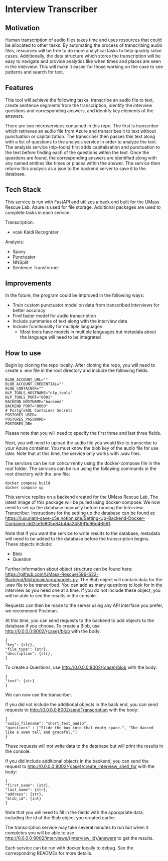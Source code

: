 # Interview Transcriber

## Motivation

Human transcription of audio files takes time and uses resources that could be allocated to other tasks.
By automating the process of transcribing audio files, resources will be free to do more analytical tasks to 
help quickly solve cases.  Additionally, the data structure which stores the transcription will be easy to navigate and 
provide analytics like when times and places are seen in the interview.  This will make it easier for those working on 
the case to see patterns and search for text.


## Features

This tool will achieve the following tasks: transcribe an audio file to text, create sentence segments from the transcription,
identify the interview questions and corresponding answers, and identify key elements of the answers.

There are two microservices contained in this repo.  The first is transcriber which retrieves an audio file from Azure 
and transcribes it to text without punctuation or capitalization. 
The transcriber then passes this text along with a list of questions to the analysis service in order to analyze the text.  
The analysis service (nlp-tools) first adds capitalization and punctuation to the text before finding each of the questions within the 
text.  Once the questions are found, the corresponding answers are identified along with any named entities like 
times or places within the answer. 
The service then returns this analysis as a json to the backend server to save it to the database.


## Tech Stack
This service is run with FastAPI and utilizes a back end built for the UMass Rescue Lab.
Azure is used for file storage. Additional packages are used to complete tasks in each service.

Transcription:
* vosk Kaldi Recognizer

Analysis:
* Spacy
* Punctuator
* NNSplit
* Sentence Transformer

## Improvements

In the future, the program could be improved in the following ways:
* Train custom punctuator model on data from transcribed interviews for better accuracy
* Find faster model for audio transcription
* Include summaries of text along with the interview data
* Include functionality for multiple languages 
    * Most tools have models in multiple languages but metadata about the language will need to be integrated


## How to use

Begin by cloning the repo locally. After cloning the repo, you will need to create a .env file in the root directory 
and include the following fields:
```
BLOB_ACCOUNT_URL=""
BLOB_ACCOUNT_CREDENTIAL=""
BLOB_CONTAINER=""
NLP_TOOLS_HOSTNAME="nlp_tools"
NLP_TOOLS_PORT="8001"
BACKEND_HOSTNAME="backend"
BACKEND_PORT="8000"
# PostgreSQL Container Secrets
POSTGRES_USER=
POSTGRES_PASSWORD=
POSTGRES_DB=
```
Please note that you will need to specify the first three and last three fields.

Next, you will need to upload the audio file you would like to transcribe to your Azure container.  You must know the 
blob key of the audio file for use later.
Note that at this time, the service only works with .wav files.

The services can be run concurrently using the docker-compose file in the root folder.
The services can be run using the following commands in the root directory with the .env file:

```
docker compose build
docker compose up
```

This service replies on a backend created for the UMass Rescue Lab. The latest image of this package will be pulled
using docker-compose. We now need to set up the database manually before running the Interview Transcriber.
Instructions for the setting up the database can be found at:
https://luxuriant-save-c5e.notion.site/Setting-Up-Backend-Docker-Container-dd2ce1e805e84b44a245991c96d46591.

Note that if you want the service to write results to the database, metadata will need to be added to the database 
before the transcription begins. These objects include:

* Blob
* Question

Further information about object structure can be found here:
https://github.com/UMass-Rescue/596-S22-Backend/blob/main/app/models.py. The Blob object will contain data for the 
.wav file to be transcribed. You can add as many questions to look for in the interview as you need one at a time. 
If you do not include these object, you will be able to see the results in the console.

Requests can then be made to the server using any API interface you prefer, we recommend Postman. 


At this time, you can send requests to the backend to add objects to the database if you choose. To create a Blob,
use http://0.0.0.0:8002/{case}/blob with the body:
```
{
"key": {str},
"file_type": {str},
"description": {str},
}
```
To create a Questions, use http://0.0.0.0:8002/{case}/blob with the body:
```
{
"text": {str}
}
```
We can now use the transcriber. 

If you did not include the additional objects in the back end, you can send requests 
to http://0.0.0.0:8002/sendTranscription with the body:
```
{
"audio_filename": "short_test_audio",
"questions" : ["Slide the box into that empty space.", "She danced like a swan tall and graceful."]
}
```
These requests will not write data to the database but will print the results in the console.

If you did include additional objects in the backend, you can send the request to
http://0.0.0.0:8002/{case}/create_interview_shell_for with the body:
```
{
"first_name": {str},
"last_name": {str},
"address": {str},
"blob_id": {int}
}
```
Note that you will need to fill in the fields with the appropriate data, including the id of the Blob object 
you created earlier.

The transcription service may take several minutes to run but when it completes you will be able to use
http://0.0.0.0:8002/interviews/{interview_id}/answers to get the results. 

Each service can be run with docker locally to debug.  See the corresponding READMEs for more details. 
